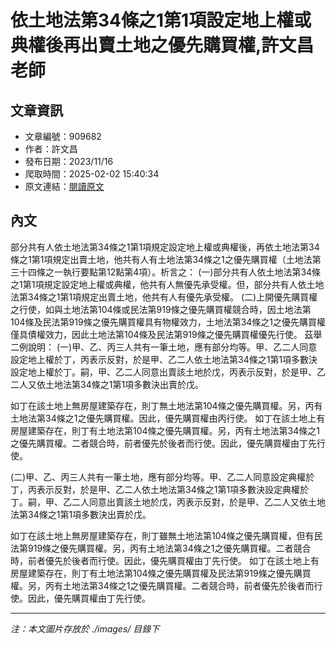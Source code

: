# 依土地法第34條之1第1項設定地上權或典權後再出賣土地之優先購買權,許文昌老師

## 文章資訊
- 文章編號：909682
- 作者：許文昌
- 發布日期：2023/11/16
- 爬取時間：2025-02-02 15:40:34
- 原文連結：[閱讀原文](https://real-estate.get.com.tw/Columns/detail.aspx?no=909682)

## 內文
部分共有人依土地法第34條之1第1項規定設定地上權或典權後，再依土地法第34條之1第1項規定出賣土地，他共有人有土地法第34條之1之優先購買權（土地法第三十四條之一執行要點第12點第4項）。析言之：
 (一)部分共有人依土地法第34條之1第1項規定設定地上權或典權，他共有人無優先承受權。但，部分共有人依土地法第34條之1第1項規定出賣土地，他共有人有優先承受權。
 (二)上開優先購買權之行使，如與土地法第104條或民法第919條之優先購買權競合時，因土地法第104條及民法第919條之優先購買權具有物權效力，土地法第34條之1之優先購買權僅具債權效力，因此土地法第104條及民法第919條之優先購買權優先行使。
茲舉二例說明：
 (一)甲、乙、丙三人共有一筆土地，應有部分均等。甲、乙二人同意設定地上權於丁，丙表示反對，於是甲、乙二人依土地法第34條之1第1項多數決設定地上權於丁。嗣，甲、乙二人同意出賣該土地於戊，丙表示反對，於是甲、乙二人又依土地法第34條之1第1項多數決出賣於戊。

如丁在該土地上無房屋建築存在，則丁無土地法第104條之優先購買權。另，丙有土地法第34條之1之優先購買權。因此，優先購買權由丙行使。
如丁在該土地上有房屋建築存在，則丁有土地法第104條之優先購買權。另，丙有土地法第34條之1之優先購買權。二者競合時，前者優先於後者而行使。因此，優先購買權由丁先行使。

 (二)甲、乙、丙三人共有一筆土地，應有部分均等。甲、乙二人同意設定典權於丁，丙表示反對，於是甲、乙二人依土地法第34條之1第1項多數決設定典權於丁。嗣，甲、乙二人同意出賣該土地於戊，丙表示反對，於是甲、乙二人又依土地法第34條之1第1項多數決出賣於戊。

如丁在該土地上無房屋建築存在，則丁雖無土地法第104條之優先購買權，但有民法第919條之優先購買權。另，丙有土地法第34條之1之優先購買權。二者競合時，前者優先於後者而行使。因此，優先購買權由丁先行使。
如丁在該土地上有房屋建築存在，則丁有土地法第104條之優先購買權及民法第919條之優先購買權。另，丙有土地法第34條之1之優先購買權。二者競合時，前者優先於後者而行使。因此，優先購買權由丁先行使。

---
*注：本文圖片存放於 ./images/ 目錄下*
